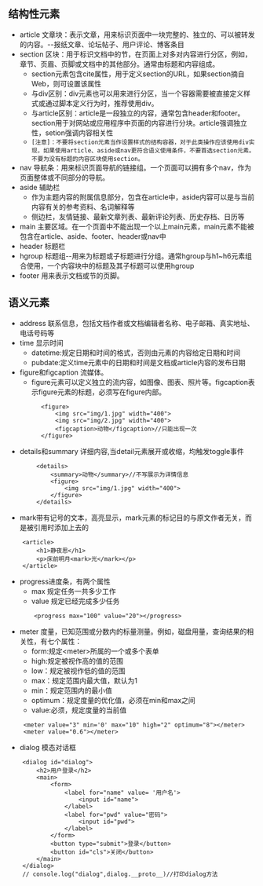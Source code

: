 ## 结构性元素
* article 文章块：表示文章，用来标识页面中一块完整的、独立的、可以被转发的内容。--报纸文章、论坛帖子、用户评论、博客条目
* section 区块：用于标识文档中的节，在页面上对多对内容进行分区，例如，章节、页眉、页脚或文档中的其他部分。通常由标题和内容组成。
    * section元素包含cite属性，用于定义section的URL，如果section摘自Web，则可设置该属性
    * 与div区别：div元素也可以用来进行分区，当一个容器需要被直接定义样式或通过脚本定义行为时，推荐使用div。
    * 与article区别：article是一段独立的内容，通常包含header和footer。section用于对网站或应用程序中页面的内容进行分块。article强调独立性，setion强调内容相关性
    * `[注意]：不要将section元素当作设置样式的结构容器，对于此类操作应该使用div实现，如果使用article、aside或nav更符合语义使用条件，不要首选section元素。不要为没有标题的内容区块使用section。`
* nav 导航条：用来标识页面导航的链接组。一个页面可以拥有多个nav，作为页面整体或不同部分的导航。
* aside 辅助栏
   * 作为主题内容的附属信息部分，包含在article中，aside内容可以是与当前内容有关的参考资料、名词解释等
   * 侧边栏，友情链接、最新文章列表、最新评论列表、历史存档、日历等
* main  主要区域。在一个页面中不能出现一个以上main元素，main元素不能被包含在article、aside、footer、header或nav中
* header 标题栏
* hgroup 标题组--用来为标题或子标题进行分组。通常hgroup与h1~h6元素组合使用，一个内容块中的标题及其子标题可以使用hgroup
* footer 用来表示文档或节的页脚。

## 语义元素
* address 联系信息，包括文档作者或文档编辑者名称、电子邮箱、真实地址、电话号码等
* time 显示时间
   * datetime:规定日期和时间的格式，否则由元素的内容给定日期和时间
   * pubdate:定义time元素中的日期和时间是文档或article内容的发布日期
* figure和figcaption 流媒体。
  * figure元素可以定义独立的流内容，如图像、图表、照片等。figcaption表示figure元素的标题，必须写在figure内部。
  ```
        <figure>
            <img src="img/1.jpg" width="400">
            <img src="img/2.jpg" width="400">
            <figcaption>动物</figcaption>//只能出现一次
        </figure>
     ```
* details和summary 详细内容,当detail元素展开或收缩，均触发toggle事件
```
        <details>
            <summary>动物</summary>//不写展示为详情信息
            <figure>
                <img src="img/1.jpg" width="400">
            </figure>
        </details>
```
* mark带有记号的文本，高亮显示，mark元素的标记目的与原文作者无关，而是被引用时添加上去的
```
    <article>
        <h1>静夜思</h1>
        <p>床前明月<mark>光</mark></p>
    </article>
```
* progress进度条，有两个属性
   * max 规定任务一共多少工作
   * value 规定已经完成多少任务
   ```
       <progress max="100" value="20"></progress>
    ```
* meter 度量，已知范围或分数内的标量测量。例如，磁盘用量，查询结果的相关性，有七个属性：
   * form:规定\<meter>所属的一个或多个表单
   * high:规定被视作高的值的范围
   * low：规定被视作低的值的范围
   * max：规定范围内最大值，默认为1
   * min：规定范围内的最小值
   * optimum：规定度量的优化值，必须在min和max之间
   * value:必须，规定度量的当前值
   ```
    <meter value="3" min='0' max="10" high="2" optimum="8"></meter>
    <meter value="0.6"></meter>
    ```
* dialog 模态对话框
```
    <dialog id="dialog">
        <h2>用户登录</h2>
        <main>
            <form>
                <label for="name" value= '用户名'>
                    <input id="name">
                </label>
                <label for="pwd" value="密码">
                    <input id="pwd">
                </label>
            </form>
            <button type="submit">登录</button>
            <button id="cls">关闭</button>
        </main>
    </dialog>
    // console.log("dialog",dialog.__proto__)//打印dialog方法
```
     